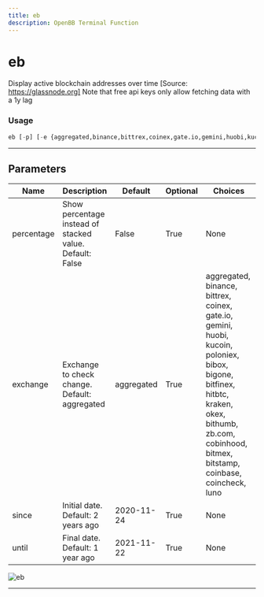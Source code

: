```yaml
---
title: eb
description: OpenBB Terminal Function
---
```


# eb

Display active blockchain addresses over time [Source: https://glassnode.org] Note that free api keys only allow fetching data with a 1y lag

### Usage

```python
eb [-p] [-e {aggregated,binance,bittrex,coinex,gate.io,gemini,huobi,kucoin,poloniex,bibox,bigone,bitfinex,hitbtc,kraken,okex,bithumb,zb.com,cobinhood,bitmex,bitstamp,coinbase,coincheck,luno}] [-s SINCE] [-u UNTIL]
```

---

## Parameters

| Name | Description | Default | Optional | Choices |
| ---- | ----------- | ------- | -------- | ------- |
| percentage | Show percentage instead of stacked value. Default: False | False | True | None |
| exchange | Exchange to check change. Default: aggregated | aggregated | True | aggregated, binance, bittrex, coinex, gate.io, gemini, huobi, kucoin, poloniex, bibox, bigone, bitfinex, hitbtc, kraken, okex, bithumb, zb.com, cobinhood, bitmex, bitstamp, coinbase, coincheck, luno |
| since | Initial date. Default: 2 years ago | 2020-11-24 | True | None |
| until | Final date. Default: 1 year ago | 2021-11-22 | True | None |

![eb](https://user-images.githubusercontent.com/46355364/154060160-3102de99-bed7-4e3b-bc98-81c684eefcb0.png)

---
